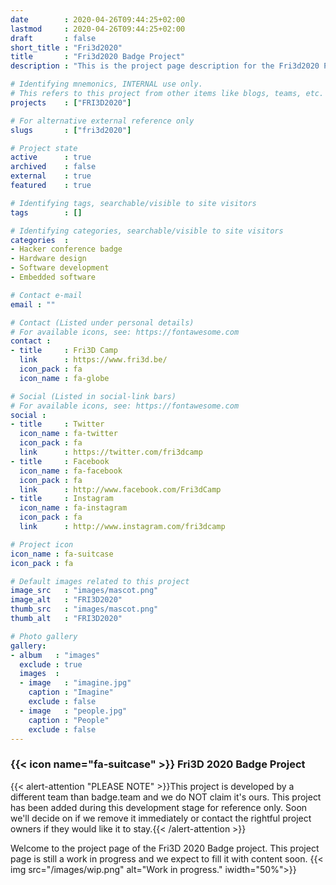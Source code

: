 ```yaml
---
date        : 2020-04-26T09:44:25+02:00
lastmod     : 2020-04-26T09:44:25+02:00
draft       : false
short_title : "Fri3d2020"
title       : "Fri3d2020 Badge Project"
description : "This is the project page description for the Fri3d2020 Project"

# Identifying mnemonics, INTERNAL use only.
# This refers to this project from other items like blogs, teams, etc.
projects    : ["FRI3D2020"]

# For alternative external reference only
slugs       : ["fri3d2020"]

# Project state
active      : true
archived    : false
external    : true
featured    : true

# Identifying tags, searchable/visible to site visitors
tags        : []

# Identifying categories, searchable/visible to site visitors
categories  :
- Hacker conference badge
- Hardware design
- Software development
- Embedded software

# Contact e-mail
email : ""

# Contact (Listed under personal details)
# For available icons, see: https://fontawesome.com
contact :
- title     : Fri3D Camp
  link      : https://www.fri3d.be/
  icon_pack : fa
  icon_name : fa-globe

# Social (Listed in social-link bars)
# For available icons, see: https://fontawesome.com
social :
- title     : Twitter
  icon_name : fa-twitter
  icon_pack : fa
  link      : https://twitter.com/fri3dcamp
- title     : Facebook
  icon_name : fa-facebook
  icon_pack : fa
  link      : http://www.facebook.com/Fri3dCamp
- title     : Instagram
  icon_name : fa-instagram
  icon_pack : fa
  link      : http://www.instagram.com/fri3dcamp

# Project icon
icon_name : fa-suitcase
icon_pack : fa

# Default images related to this project
image_src   : "images/mascot.png"
image_alt   : "FRI3D2020"
thumb_src   : "images/mascot.png"
thumb_alt   : "FRI3D2020"

# Photo gallery
gallery:
- album   : "images"
  exclude : true
  images  :
  - image   : "imagine.jpg"
    caption : "Imagine"
    exclude : false
  - image   : "people.jpg"
    caption : "People"
    exclude : false
---
```


### {{< icon name="fa-suitcase" >}} Fri3D 2020 Badge Project

{{< alert-attention "PLEASE NOTE" >}}This project is developed by a different team than badge.team and we do NOT claim it's ours. This project has been added during this development stage for reference only. Soon we'll decide on if we remove it immediately or contact the rightful project owners if they would like it to stay.{{< /alert-attention >}}

Welcome to the project page of the Fri3D 2020 Badge project. This project page is still a work in progress and we expect to fill it with content soon.
{{< img src="/images/wip.png" alt="Work in progress." iwidth="50%">}}

